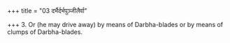 +++
title = "03 दर्भैर्दर्भपुञ्जीलैर्वा"

+++
3. Or (he may drive away) by means of Darbha-blades or by means of clumps of Darbha-blades.  
